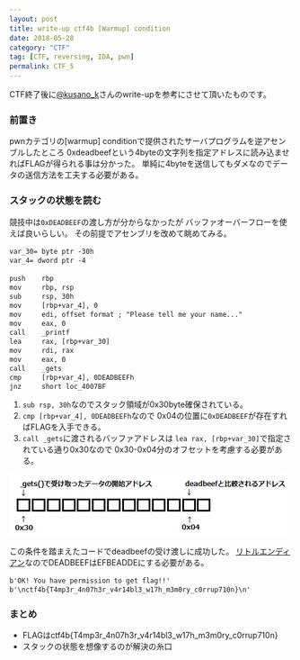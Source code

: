 ```yaml
---
layout: post
title: write-up ctf4b [Warmup] condition
date: 2018-05-28
category: "CTF"
tag: [CTF, reversing, IDA, pwn]
permalink: CTF_5
---
```


CTF終了後に[@kusano_k]さんのwrite-upを参考にさせて頂いたものです。

### 前置き

pwnカテゴリの[warmup] conditionで提供されたサーバプログラムを逆アセンブルしたところ
0xdeadbeefという4byteの文字列を指定アドレスに読み込ませればFLAGが得られる事は分かった。
単純に4byteを送信してもダメなのでデータの送信方法を工夫する必要がある。

### スタックの状態を読む

競技中は`0xDEADBEEF`の渡し方が分からなかったが
バッファオーバーフローを使えば良いらしい。
その前提でアセンブリを改めて眺めてみる。

```
var_30= byte ptr -30h
var_4= dword ptr -4

push    rbp
mov     rbp, rsp
sub     rsp, 30h
mov     [rbp+var_4], 0
mov     edi, offset format ; "Please tell me your name..."
mov     eax, 0
call    _printf
lea     rax, [rbp+var_30]
mov     rdi, rax
mov     eax, 0
call    _gets
cmp     [rbp+var_4], 0DEADBEEFh
jnz     short loc_4007BF
```

1. `sub rsp, 30h`なのでスタック領域が0x30byte確保されている。
2. `cmp [rbp+var_4], 0DEADBEEFh`なので
0x04の位置に`0xDEADBEEF`が存在すればFLAGを入手できる。
3. `call _gets`に渡されるバッファアドレスは
`lea rax, [rbp+var_30]`で指定されている通り0x30なので
0x30-0x04分のオフセットを考慮する必要がある。

![deadbeef](/assets/images/post/deadbeef.png)

この条件を踏まえたコードでdeadbeefの受け渡しに成功した。
[リトルエンディアン]なのでDEADBEEFはEFBEADDEにする必要がある。
<script src="https://gist.github.com/box-in/2ae5dc91dd3a4cb942838114f91f4cbe.js"></script>
```
b'OK! You have permission to get flag!!'
b'\nctf4b{T4mp3r_4n07h3r_v4r14bl3_w17h_m3m0ry_c0rrup710n}\n'
```
### まとめ

- FLAGはctf4b{T4mp3r_4n07h3r_v4r14bl3_w17h_m3m0ry_c0rrup710n}
- スタックの状態を想像するのが解決の糸口

[@kusano_k]:https://qiita.com/kusano_k/items/9b74398f5bed2792d736
[リトルエンディアン]:https://ja.wikipedia.org/wiki/エンディアン#リトルエンディアン
